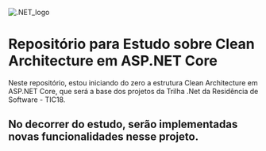 ![.NET_logo](https://upload.wikimedia.org/wikipedia/commons/thumb/7/7d/Microsoft_.NET_logo.svg/100px-Microsoft_.NET_logo.svg.png)


# Repositório para Estudo sobre Clean Architecture em ASP.NET Core

Neste repositório, estou iniciando do zero a estrutura Clean Architecture em ASP.NET Core, que será a base dos projetos da Trilha .Net da Residência de Software - TIC18.

## No decorrer do estudo, serão implementadas novas funcionalidades nesse projeto.

